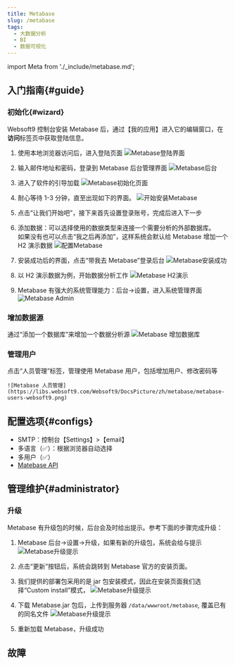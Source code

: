 ```yaml
---
title: Metabase
slug: /metabase
tags:
  - 大数据分析
  - BI
  - 数据可视化
---
```


import Meta from './_include/metabase.md';

<Meta name="meta" />

## 入门指南{#guide}

### 初始化{#wizard}

Websoft9 控制台安装 Metabase 后，通过【我的应用】进入它的编辑窗口，在**访问**标签页中获取登陆信息。  

1. 使用本地浏览器访问后，进入登陆页面
   ![Metabase登陆界面](https://libs.websoft9.com/Websoft9/DocsPicture/en/metabase/metabase-login-websoft9.png)

2. 输入邮件地址和密码，登录到 Metabase 后台管理界面
   ![Metabase后台](https://libs.websoft9.com/Websoft9/DocsPicture/zh/metabase/metabase-dashborad-websoft9.png)

3. 进入了软件的引导加载
   ![Metabase初始化页面](https://libs.websoft9.com/Websoft9/DocsPicture/en/metabase/metabase-start-websoft9.png)

4. 耐心等待 1-3 分钟，直至出现如下的界面。
   ![开始安装Metabase](https://libs.websoft9.com/Websoft9/DocsPicture/zh/metabase/metabase-starty-websoft9.png)

5. 点击“让我们开始吧”，接下来首先设置登录账号，完成后进入下一步

6. 添加数据：可以选择使用的数据类型来连接一个需要分析的外部数据库。  
   如果没有也可以点击“我之后再添加”，这样系统会默认给 Metabase 增加一个 H2 演示数据
   ![配置Metabase](https://libs.websoft9.com/Websoft9/DocsPicture/zh/metabase/metabase-installdb-websoft9.png)

7. 安装成功后的界面，点击“带我去 Metabase”登录后台
   ![Metabase安装成功](https://libs.websoft9.com/Websoft9/DocsPicture/zh/metabase/metabase-installss-websoft9.png)

8. 以 H2 演示数据为例，开始数据分析工作
   ![Metabase H2演示](https://libs.websoft9.com/Websoft9/DocsPicture/zh/metabase/metabase-dashborad-websoft9.png)

9. Metabase 有强大的系统管理能力：后台->设置，进入系统管理界面
   ![Metabase Admin](https://libs.websoft9.com/Websoft9/DocsPicture/zh/metabase/metabase-admin-websoft9.png)

### 增加数据源

通过“添加一个数据库”来增加一个数据分析源
    ![Metabase 增加数据库](https://libs.websoft9.com/Websoft9/DocsPicture/zh/metabase/metabase-adddb-websoft9.png)

### 管理用户

点击“人员管理”标签，管理使用 Metabase 用户，包括增加用户、修改密码等

    ![Metabase 人员管理](https://libs.websoft9.com/Websoft9/DocsPicture/zh/metabase/metabase-users-websoft9.png)

## 配置选项{#configs}

- SMTP：控制台【Settings】>【email】
- 多语言（✅）：根据浏览器自动选择
- 多用户（✅）
- [Matebase API](https://www.metabase.com/docs/latest/api-documentation.html)

## 管理维护{#administrator}

### 升级

Metabase 有升级包的时候，后台会及时给出提示。参考下面的步骤完成升级：

1. Metabase 后台->设置->升级，如果有新的升级包，系统会给与提示
   ![Metabase升级提示](https://libs.websoft9.com/Websoft9/DocsPicture/zh/metabase/metabase-updatereminder-websoft9.png)

2. 点击“更新”按钮后，系统会跳转到 Metabase 官方的安装页面。

3. 我们提供的部署包采用的是 jar 包安装模式，因此在安装页面我们选择“Custom install”模式，
   ![Metabase升级提示](https://libs.websoft9.com/Websoft9/DocsPicture/zh/metabase/metabase-updatedl-websoft9.png)

4. 下载 Metabase.jar 包后，上传到服务器 `/data/wwwroot/metabase`, 覆盖已有的同名文件
   ![Metabase升级提示](https://libs.websoft9.com/Websoft9/DocsPicture/zh/metabase/metabase-updatereplace-websoft9.png)

5. 重新加载 Metabase，升级成功

## 故障